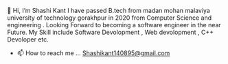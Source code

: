  👋 Hi, I’m  Shashi Kant 
  I have passed B.tech from madan mohan malaviya university of technology gorakhpur in 2020 from Computer Science and engineering . Looking Forward to
  becoming a software engineer in the near Future. 
  My Skill include Software Devolopment , Web devolopment , C++ Devoloper  etc.
- 📫 How to reach me ... Shashikant140895@gmail.com


